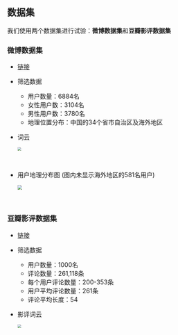 ## 数据集

我们使用两个数据集进行试验：**微博数据集**和**豆瓣影评数据集**

### 微博数据集
- [链接](https://www.aminer.cn/influencelocality)

- 筛选数据

  - 用户数量：6884名
  - 女性用户数：3104名
  - 男性用户数：3780名
  - 地理位置分布：中国的34个省市自治区及海外地区


- 词云

  <img src="https://gitee.com/networklanguage/NetworkLanguage/raw/master/images/weibo.png" style="zoom:50%" />

  &nbsp;


- 用户地理分布图
  (图内未显示海外地区的581名用户)

  <img src="https://gitee.com/networklanguage/NetworkLanguage/raw/master/images/location_province.png" style="zoom:65%" />

  &nbsp;

### 豆瓣影评数据集
- [链接](http://moviedata.csuldw.com/)

- 筛选数据

  - 用户数量：1000名
  - 评论数量：261,118条
  - 每个用户评论数量：200-353条
  - 用户平均评论数量：261条
  - 评论平均长度：54

- 影评词云

  <img src="https://gitee.com/networklanguage/NetworkLanguage/raw/master/images/douban.png" style="zoom:50%" />

&nbsp;

  